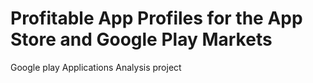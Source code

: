 # Profitable App Profiles for the App Store and Google Play Markets
 Google play Applications Analysis project
